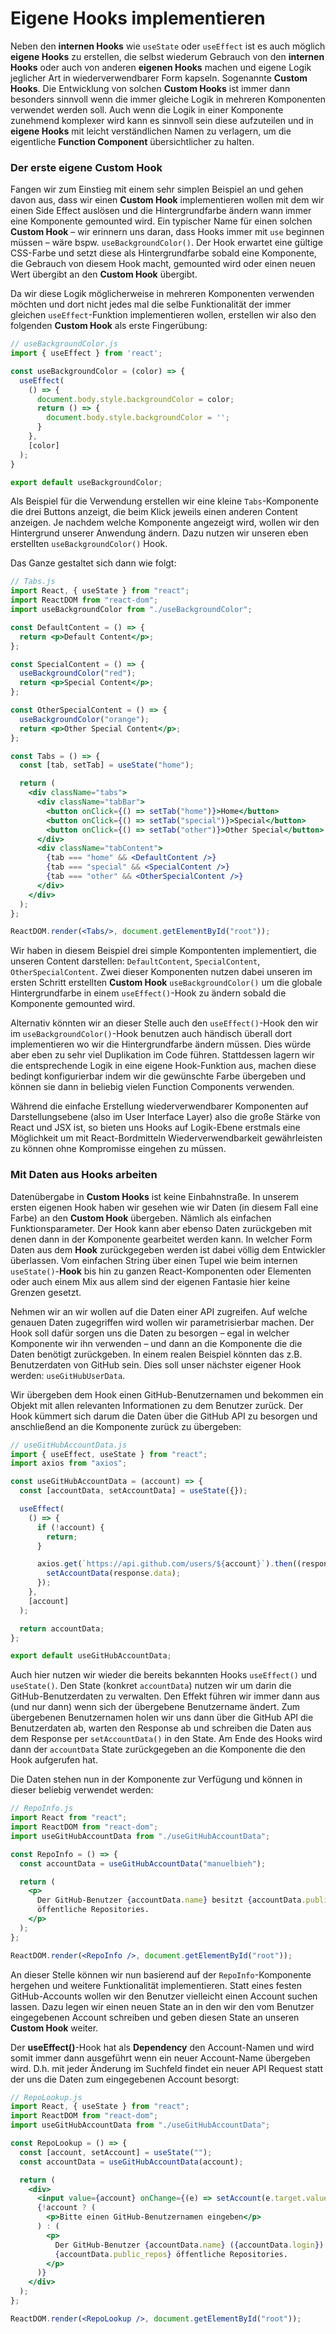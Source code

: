 # Eigene Hooks implementieren

Neben den **internen Hooks** wie `useState` oder `useEffect` ist es auch möglich **eigene Hooks** zu erstellen, die selbst wiederum Gebrauch von den **internen Hooks** oder auch von anderen **eigenen Hooks** machen und eigene Logik jeglicher Art in wiederverwendbarer Form kapseln. Sogenannte **Custom Hooks**. Die Entwicklung von solchen **Custom Hooks** ist immer dann besonders sinnvoll wenn die immer gleiche Logik in mehreren Komponenten verwendet werden soll. Auch wenn die Logik in einer Komponente zunehmend komplexer wird kann es sinnvoll sein diese aufzuteilen und in **eigene Hooks** mit leicht verständlichen Namen zu verlagern, um die eigentliche **Function Component** übersichtlicher zu halten.

### Der erste eigene Custom Hook

Fangen wir zum Einstieg mit einem sehr simplen Beispiel an und gehen davon aus, dass wir einen **Custom Hook** implementieren wollen mit dem wir einen Side Effect auslösen und die Hintergrundfarbe ändern wann immer eine Komponente gemounted wird. Ein typischer Name für einen solchen **Custom Hook** – wir erinnern uns daran, dass Hooks immer mit `use` beginnen müssen – wäre bspw. `useBackgroundColor()`. Der Hook erwartet eine gültige CSS-Farbe und setzt diese als Hintergrundfarbe sobald eine Komponente, die Gebrauch von diesem Hook macht, gemounted wird oder einen neuen Wert übergibt an den **Custom Hook** übergibt.

Da wir diese Logik möglicherweise in mehreren Komponenten verwenden möchten und dort nicht jedes mal die selbe Funktionalität der immer gleichen `useEffect`-Funktion implementieren wollen, erstellen wir also den folgenden **Custom Hook** als erste Fingerübung:

```javascript
// useBackgroundColor.js
import { useEffect } from 'react';

const useBackgroundColor = (color) => {
  useEffect(
    () => {
      document.body.style.backgroundColor = color;
      return () => {
        document.body.style.backgroundColor = '';
      }
    }, 
    [color]
  );
}

export default useBackgroundColor;
```

Als Beispiel für die Verwendung erstellen wir eine kleine `Tabs`-Komponente die drei Buttons anzeigt, die beim Klick jeweils einen anderen Content anzeigen. Je nachdem welche Komponente angezeigt wird, wollen wir den Hintergrund unserer Anwendung ändern. Dazu nutzen wir unseren eben erstellten `useBackgroundColor()` Hook. 

Das Ganze gestaltet sich dann wie folgt:

```jsx
// Tabs.js
import React, { useState } from "react";
import ReactDOM from "react-dom";
import useBackgroundColor from "./useBackgroundColor";

const DefaultContent = () => {
  return <p>Default Content</p>;
};

const SpecialContent = () => {
  useBackgroundColor("red");
  return <p>Special Content</p>;
};

const OtherSpecialContent = () => {
  useBackgroundColor("orange");
  return <p>Other Special Content</p>;
};

const Tabs = () => {
  const [tab, setTab] = useState("home");

  return (
    <div className="tabs">
      <div className="tabBar">
        <button onClick={() => setTab("home")}>Home</button>
        <button onClick={() => setTab("special")}>Special</button>
        <button onClick={() => setTab("other")}>Other Special</button>
      </div>
      <div className="tabContent">
        {tab === "home" && <DefaultContent />}
        {tab === "special" && <SpecialContent />}
        {tab === "other" && <OtherSpecialContent />}
      </div>
    </div>
  );
};

ReactDOM.render(<Tabs/>, document.getElementById("root"));
```

Wir haben in diesem Beispiel drei simple Kompontenten implementiert, die unseren Content darstellen: `DefaultContent`, `SpecialContent`, `OtherSpecialContent`. Zwei dieser Komponenten nutzen dabei unseren im ersten Schritt erstellten **Custom Hook** `useBackgroundColor()`  um die globale Hintergrundfarbe in einem `useEffect()`-Hook zu ändern sobald die Komponente gemounted wird.

Alternativ könnten wir an dieser Stelle auch den `useEffect()`-Hook den wir im `useBackgroundColor()`-Hook benutzen auch händisch überall dort implementieren wo wir die Hintergrundfarbe ändern müssen. Dies würde aber eben zu sehr viel Duplikation im Code führen. Stattdessen lagern wir die entsprechende Logik in eine eigene Hook-Funktion aus, machen diese bedingt konfigurierbar indem wir die gewünschte Farbe übergeben und können sie dann in beliebig vielen Function Components verwenden.

Während die einfache Erstellung wiederverwendbarer Komponenten auf Darstellungsebene \(also im User Interface Layer\) also die große Stärke von React und JSX ist, so bieten uns Hooks auf Logik-Ebene erstmals eine Möglichkeit um mit React-Bordmitteln Wiederverwendbarkeit gewährleisten zu können ohne Kompromisse eingehen zu müssen.

### Mit Daten aus Hooks arbeiten

Datenübergabe in **Custom Hooks** ist keine Einbahnstraße. In unserem ersten eigenen Hook haben wir gesehen wie wir Daten \(in diesem Fall eine Farbe\) an den **Custom Hook** übergeben. Nämlich als einfachen Funktionsparameter. Der Hook kann aber ebenso Daten zurückgeben mit denen dann in der Komponente gearbeitet werden kann. In welcher Form Daten aus dem **Hook** zurückgegeben werden ist dabei völlig dem Entwickler überlassen. Vom einfachen String über einen Tupel wie beim internen `useState()`-**Hook** bis hin zu ganzen React-Komponenten oder Elementen oder auch einem Mix aus allem sind der eigenen Fantasie hier keine Grenzen gesetzt.

Nehmen wir an wir wollen auf die Daten einer API zugreifen. Auf welche genauen Daten zugegriffen wird wollen wir parametrisierbar machen. Der Hook soll dafür sorgen uns die Daten zu besorgen – egal in welcher Komponente wir ihn verwenden – und dann an die Komponente die die Daten benötigt zurückgeben. In einem realen Beispiel könnten das z.B. Benutzerdaten von GitHub sein. Dies soll unser nächster eigener Hook werden: `useGitHubUserData`. 

Wir übergeben dem Hook einen GitHub-Benutzernamen und bekommen ein Objekt mit allen relevanten Informationen zu dem Benutzer zurück. Der Hook kümmert sich darum die Daten über die GitHub API zu besorgen und anschließend an die Komponente zurück zu übergeben:

```jsx
// useGitHubAccountData.js
import { useEffect, useState } from "react";
import axios from "axios";

const useGitHubAccountData = (account) => {
  const [accountData, setAccountData] = useState({});

  useEffect(
    () => {
      if (!account) {
        return;
      }

      axios.get(`https://api.github.com/users/${account}`).then((response) => {
        setAccountData(response.data);
      });
    },
    [account]
  );

  return accountData;
};

export default useGitHubAccountData;
```

Auch hier nutzen wir wieder die bereits bekannten Hooks `useEffect()` und `useState()`. Den State \(konkret `accountData`\) nutzen wir um darin die GitHub-Benutzerdaten zu verwalten. Den Effekt führen wir immer dann aus \(und nur dann\) wenn sich der übergebene Benutzername ändert. Zum übergebenen Benutzernamen holen wir uns dann über die GitHub API die Benutzerdaten ab, warten den Response ab und schreiben die Daten aus dem Response per `setAccountData()` in den State. Am Ende des Hooks wird dann der `accountData` State zurückgegeben an die Komponente die den Hook aufgerufen hat.

Die Daten stehen nun in der Komponente zur Verfügung und können in dieser beliebig verwendet werden:

```jsx
// RepoInfo.js
import React from "react";
import ReactDOM from "react-dom";
import useGitHubAccountData from "./useGitHubAccountData";

const RepoInfo = () => {
  const accountData = useGitHubAccountData("manuelbieh");

  return (
    <p>
      Der GitHub-Benutzer {accountData.name} besitzt {accountData.public_repos}{" "}
      öffentliche Repositories.
    </p>
  );
};

ReactDOM.render(<RepoInfo />, document.getElementById("root"));
```

An dieser Stelle können wir nun basierend auf der `RepoInfo`-Komponente hergehen und weitere Funktionalität implementieren. Statt eines festen GitHub-Accounts wollen wir den Benutzer vielleicht einen Account suchen lassen. Dazu legen wir einen neuen State an in den wir den vom Benutzer eingegebenen Account schreiben und geben diesen State an unseren **Custom Hook** weiter.

Der **useEffect\(\)**-Hook hat als **Dependency** den Account-Namen und wird somit immer dann ausgeführt wenn ein neuer Account-Name übergeben wird. D.h. mit jeder Änderung im Suchfeld findet ein neuer API Request statt der uns die Daten zum eingegebenen Account besorgt:

```jsx
// RepoLookup.js
import React, { useState } from "react";
import ReactDOM from "react-dom";
import useGitHubAccountData from "./useGitHubAccountData";

const RepoLookup = () => {
  const [account, setAccount] = useState("");
  const accountData = useGitHubAccountData(account);

  return (
    <div>
      <input value={account} onChange={(e) => setAccount(e.target.value)} />
      {!account ? (
        <p>Bitte einen GitHub-Benutzernamen eingeben</p>
      ) : (
        <p>
          Der GitHub-Benutzer {accountData.name} ({accountData.login}) besitzt{" "}
          {accountData.public_repos} öffentliche Repositories.
        </p>
      )}
    </div>
  );
};

ReactDOM.render(<RepoLookup />, document.getElementById("root"));
```

